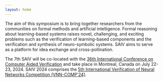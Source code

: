 ```yaml
---
layout: home
---
```

The aim of this symposium is to bring together researchers from the communities on formal methods and artificial intelligence. Formal reasoning about learning-based systems raises novel, challenging, and exciting problems such as the verification of learning-based components and the verification and synthesis of neuro-symbolic systems. SAIV aims to serve as a platform for idea exchange and cross-pollination.

The 7th SAIV will be co-located with the [36th International Conference on Computer Aided Verification](http://i-cav.org/2024/) and take place in Montreal, Canada on July 22-23, 2024.
SAIV 2024 comprises the [5th International Verification of Neural Networks Competition (VNN-COMP'24)](https://sites.google.com/view/vnn2024).
